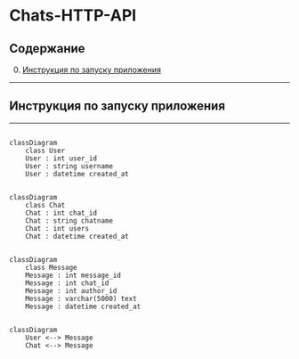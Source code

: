 # Сhats-HTTP-API

## Содержание  
0. [Инструкция по запуску приложения](#0)

____  
<a name="0"></a>
## Инструкция по запуску приложения
____  

```mermaid

classDiagram  
    class User  
    User : int user_id  
    User : string username  
    User : datetime created_at  
    
    
classDiagram  
    class Chat  
    Chat : int chat_id  
    Chat : string chatname  
    Chat : int users  
    Chat : datetime created_at  
    
    
classDiagram  
    class Message  
    Message : int message_id  
    Message : int chat_id  
    Message : int author_id  
    Message : varchar(5000) text  
    Message : datetime created_at  
    
    
classDiagram  
    User <--> Message  
    Chat <--> Message  

```
